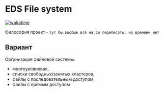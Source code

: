 # EDS File system

[![wakatime](https://wakatime.com/badge/user/0d7c85ba-d0d6-4cf1-aff3-68cd248d34fc/project/a78da679-b545-40ed-be2c-b34f1cc53e07.svg)](https://wakatime.com/badge/user/0d7c85ba-d0d6-4cf1-aff3-68cd248d34fc/project/a78da679-b545-40ed-be2c-b34f1cc53e07)

Философия проект - `тут бы вообще всё на Си переписать, но времени нет`

## Вариант
Организация файловой системы: 
- многоуровневая,
- списки свободных/занятых кластеров,
- файлы с последовательным доступом,
- файлы с прямым доступом
